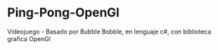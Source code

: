 # Ping-Pong-OpenGl
Videojuego - Basado por Bubble Bobble, en lenguaje c#, con biblioteca grafica OpenGl
